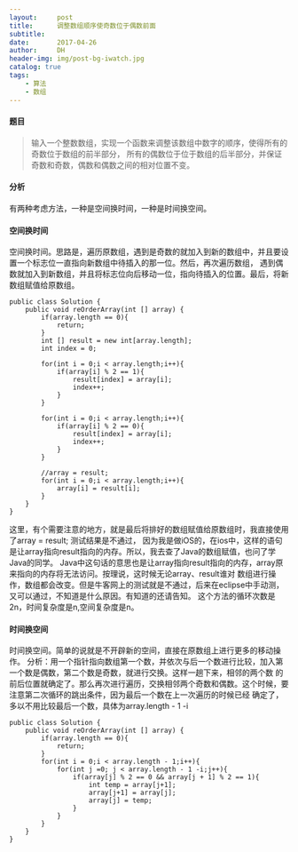 ```yaml
---
layout:     post
title:      调整数组顺序使奇数位于偶数前面
subtitle:   
date:       2017-04-26
author:     DH
header-img: img/post-bg-iwatch.jpg 
catalog: true
tags:
    - 算法
    - 数组
---
```

#### 题目

>输入一个整数数组，实现一个函数来调整该数组中数字的顺序，使得所有的奇数位于数组的前半部分，
所有的偶数位于位于数组的后半部分，并保证奇数和奇数，偶数和偶数之间的相对位置不变。

#### 分析

有两种考虑方法，一种是空间换时间，一种是时间换空间。

#### 空间换时间

空间换时间。思路是，遍历原数组，遇到是奇数的就加入到新的数组中，并且要设置一个标志位一直指向新数组中待插入的那一位。然后，再次遍历数组，
遇到偶数就加入到新数组，并且将标志位向后移动一位，指向待插入的位置。最后，将新数组赋值给原数组。

```
public class Solution {
    public void reOrderArray(int [] array) {
        if(array.length == 0){
            return;
        }
        int [] result = new int[array.length];
        int index = 0;

        for(int i = 0;i < array.length;i++){
            if(array[i] % 2 == 1){
                result[index] = array[i];
                index++;
            }        
        }

        for(int i = 0;i < array.length;i++){
            if(array[i] % 2 == 0){
                result[index] = array[i];
                index++;
            }        
        }

        //array = result;
        for(int i = 0;i < array.length;i++){
            array[i] = result[i];
        }
    }
}		

```

这里，有个需要注意的地方，就是最后将排好的数组赋值给原数组时，我直接使用了array = result; 测试结果是不通过，
因为我是做iOS的，在ios中，这样的语句是让array指向result指向的内存。所以，我去查了Java的数组赋值，也问了学Java的同学。
Java中这句话的意思也是让array指向result指向的内存，array原来指向的内存将无法访问。按理说，这时候无论array、result谁对
数组进行操作，数组都会改变。但是牛客网上的测试就是不通过，后来在eclipse中手动测，又可以通过，不知道是什么原因。有知道的还请告知。 
这个方法的循环次数是2n，时间复杂度是n,空间复杂度是n。

#### 时间换空间
时间换空间。简单的说就是不开辟新的空间，直接在原数组上进行更多的移动操作。 
分析：用一个指针指向数组第一个数，并依次与后一个数进行比较，加入第一个数是偶数，第二个数是奇数，就进行交换。这样一趟下来，相邻的两个数
的前后位置就确定了。那么再次进行遍历，交换相邻两个奇数和偶数。这个时候，要注意第二次循环的跳出条件，因为最后一个数在上一次遍历的时候已经
确定了，多以不用比较最后一个数，具体为array.length - 1 -i 

```
public class Solution {
    public void reOrderArray(int [] array) {
        if(array.length == 0){
            return;
        }
        for(int i = 0;i < array.length - 1;i++){
            for(int j =0; j < array.length - 1 -i;j++){
                if(array[j] % 2 == 0 && array[j + 1] % 2 == 1){
                    int temp = array[j+1];
                    array[j+1] = array[j];
                    array[j] = temp; 
                }
            }
        }
    }
}		

```
